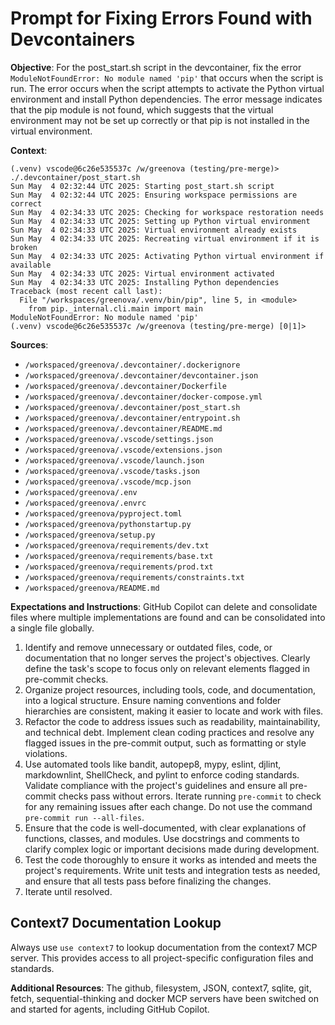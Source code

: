 # Prompt for Fixing Errors Found with Devcontainers

**Objective**: For the post_start.sh script in the devcontainer, fix the error
`ModuleNotFoundError: No module named 'pip'` that occurs when the script is run. The
error occurs when the script attempts to activate the Python virtual environment
and install Python dependencies. The error message indicates that the pip module
is not found, which suggests that the virtual environment may not be set up
correctly or that pip is not installed in the virtual environment.

**Context**:

```fish
(.venv) vscode@6c26e535537c /w/greenova (testing/pre-merge)> ./.devcontainer/post_start.sh
Sun May  4 02:32:44 UTC 2025: Starting post_start.sh script
Sun May  4 02:32:44 UTC 2025: Ensuring workspace permissions are correct
Sun May  4 02:34:33 UTC 2025: Checking for workspace restoration needs
Sun May  4 02:34:33 UTC 2025: Setting up Python virtual environment
Sun May  4 02:34:33 UTC 2025: Virtual environment already exists
Sun May  4 02:34:33 UTC 2025: Recreating virtual environment if it is broken
Sun May  4 02:34:33 UTC 2025: Activating Python virtual environment if available
Sun May  4 02:34:33 UTC 2025: Virtual environment activated
Sun May  4 02:34:33 UTC 2025: Installing Python dependencies
Traceback (most recent call last):
  File "/workspaces/greenova/.venv/bin/pip", line 5, in <module>
    from pip._internal.cli.main import main
ModuleNotFoundError: No module named 'pip'
(.venv) vscode@6c26e535537c /w/greenova (testing/pre-merge) [0|1]>
```

**Sources**:

- `/workspaced/greenova/.devcontainer/.dockerignore`
- `/workspaced/greenova/.devcontainer/devcontainer.json`
- `/workspaced/greenova/.devcontainer/Dockerfile`
- `/workspaced/greenova/.devcontainer/docker-compose.yml`
- `/workspaced/greenova/.devcontainer/post_start.sh`
- `/workspaced/greenova/.devcontainer/entrypoint.sh`
- `/workspaced/greenova/.devcontainer/README.md`
- `/workspaced/greenova/.vscode/settings.json`
- `/workspaced/greenova/.vscode/extensions.json`
- `/workspaced/greenova/.vscode/launch.json`
- `/workspaced/greenova/.vscode/tasks.json`
- `/workspaced/greenova/.vscode/mcp.json`
- `/workspaced/greenova/.env`
- `/workspaced/greenova/.envrc`
- `/workspaced/greenova/pyproject.toml`
- `/workspaced/greenova/pythonstartup.py`
- `/workspaced/greenova/setup.py`
- `/workspaced/greenova/requirements/dev.txt`
- `/workspaced/greenova/requirements/base.txt`
- `/workspaced/greenova/requirements/prod.txt`
- `/workspaced/greenova/requirements/constraints.txt`
- `/workspaced/greenova/README.md`

**Expectations and Instructions**: GitHub Copilot can delete and consolidate
files where multiple implementations are found and can be consolidated into a
single file globally.

1. Identify and remove unnecessary or outdated files, code, or documentation
   that no longer serves the project's objectives. Clearly define the task's
   scope to focus only on relevant elements flagged in pre-commit checks.
2. Organize project resources, including tools, code, and documentation, into a
   logical structure. Ensure naming conventions and folder hierarchies are
   consistent, making it easier to locate and work with files.
3. Refactor the code to address issues such as readability, maintainability,
   and technical debt. Implement clean coding practices and resolve any flagged
   issues in the pre-commit output, such as formatting or style violations.
4. Use automated tools like bandit, autopep8, mypy, eslint, djlint,
   markdownlint, ShellCheck, and pylint to enforce coding standards. Validate
   compliance with the project's guidelines and ensure all pre-commit checks
   pass without errors. Iterate running `pre-commit` to check for any remaining
   issues after each change. Do not use the command
   `pre-commit run --all-files`.
5. Ensure that the code is well-documented, with clear explanations of
   functions, classes, and modules. Use docstrings and comments to clarify
   complex logic or important decisions made during development.
6. Test the code thoroughly to ensure it works as intended and meets the
   project's requirements. Write unit tests and integration tests as needed,
   and ensure that all tests pass before finalizing the changes.
7. Iterate until resolved.

## Context7 Documentation Lookup

Always use `use context7` to lookup documentation from the context7 MCP server.
This provides access to all project-specific configuration files and standards.

**Additional Resources**: The github, filesystem, JSON, context7, sqlite, git,
fetch, sequential-thinking and docker MCP servers have been switched on and
started for agents, including GitHub Copilot.
